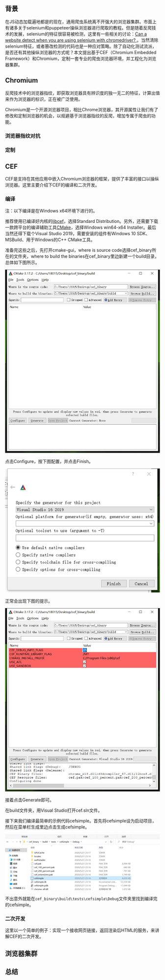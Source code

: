 ## 背景

在JS动态加载遍地都是的现在，通用爬虫系统离不开强大的浏览器集群。市面上有诸多关于selenium和puppeteer操纵浏览器进行爬取的教程。但是随着反爬技术的发展，selenium的特征很容易被检测，这里有一些相关的讨论：[Can a website detect when you are using selenium with chromedriver?
](https://stackoverflow.com/questions/33225947/can-a-website-detect-when-you-are-using-selenium-with-chromedriver)。当然清除selenium特征，或者篡改检测的代码也是一种应对策略。除了自动化测试流派，是否还有其他操纵浏览器的方式呢？本文提出基于CEF（Chromium Embedded Framework）和Chromium，定制一套专业的爬虫浏览器环境，并工程化为浏览器集群。

## Chromium

反爬技术中的浏览器指纹，即获取浏览器具有辨识度的独一无二的特征，计算出值来作为浏览器的标识，正在被广泛使用。

Chromium是一个开源浏览器项目，相比Chrome浏览器，其开源属性让我们有了修改和定制浏览器的机会，以规避基于浏览器指纹的反爬，增加专属于爬虫的功能。

### 浏览器指纹对抗

### 定制

## CEF

CEF是支持在其他应用中嵌入Chromium浏览器的框架，提供了丰富的接口以操纵浏览器。这里主要介绍下CEF的编译和二次开发。

### 编译
注：以下编译是在Windows x64环境下进行的。

推荐使用已编译好内核的[libcef](http://opensource.spotify.com/cefbuilds/index.html#windows64_builds)，选择Standard Distribution。另外，还需要下载一款跨平台的编译辅助工具[CMake](https://cmake.org/download/)，选择Windows win64-x64 Installer。最后当然还得下载个Visual Studio 2019，需要安装的组件有Windows 10 SDK、MSBuild、用于Windows的C++ CMake工具。

准备完这些之后，先打开cmake-gui，where is source code选择cef_binary所在的文件夹，where to build the binaries在cef_binary里边新建一个build目录，总体如下图所示。

![](../assets/images/20200512/0.png)

点击Configure，按下图配置，并点击Finish。

![](../assets/images/20200512/1.png)

正常会出现下图的提示。

![](../assets/images/20200512/2.png)

接着点击Generate即可。

在build文件夹，用Visual Studio打开cef.sln文件。

接下来我们编译最简单的示例代码cefsimple。首先将cefsimple设为启动项目，然后在菜单栏生成里边点击生成cefsimple。

![](../assets/images/20200512/3.png)

不出意外就能在`cef_binary\build\tests\cefsimple\Debug`文件夹里找到编译完的cefsimple。

### 二次开发

这里以一个简单的例子：实现一个接收网页链接，返回渲染后HTML的服务，来讲解CEF的二次开发。

## 浏览器集群

## 总结

